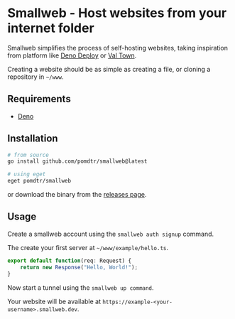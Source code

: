 <div class="oranda-hide">

# Smallweb - Host websites from your internet folder

</div>

Smallweb simplifies the process of self-hosting websites, taking inspiration from platform like [Deno Deploy](https://deno.com/deploy) or [Val Town](https://val.town).

Creating a website should be as simple as creating a file, or cloning a repository in `~/www`.

## Requirements

- [Deno](https://deno.com)

## Installation

```sh
# from source
go install github.com/pomdtr/smallweb@latest

# using eget
eget pomdtr/smallweb
```

or download the binary from the [releases page](https://github.com/pomdtr/smallweb/releases).

## Usage

Create a smallweb account using the `smallweb auth signup` command.

The create your first server at `~/www/example/hello.ts`.

```ts
export default function(req: Request) {
    return new Response("Hello, World!");
}
```

Now start a tunnel using the `smallweb up command`.

Your website will be available at `https://example-<your-username>.smallweb.dev`.
